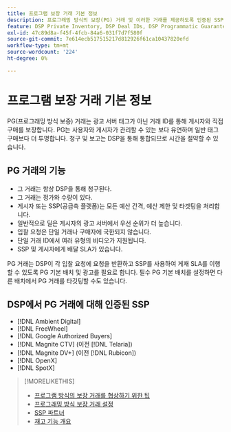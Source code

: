 ```yaml
---
title: 프로그램 보장 거래 기본 정보
description: 프로그래밍 방식의 보장(PG) 거래 및 이러한 거래를 제공하도록 인증된 SSP에 대해 알아봅니다.
feature: DSP Private Inventory, DSP Deal IDs, DSP Programmatic Guaranteed Deals
exl-id: 47c89d8a-f45f-4fcb-84a6-031f7d7f580f
source-git-commit: 7e614ecb517515217d812926f61ca10437820efd
workflow-type: tm+mt
source-wordcount: '224'
ht-degree: 0%

---
```


# 프로그램 보장 거래 기본 정보

PG(프로그래밍 방식 보증) 거래는 광고 서버 태그가 아닌 거래 ID를 통해 게시자와 직접 구매를 보장합니다. PG는 사용자와 게시자가 관리할 수 있는 보다 유연하며 일반 태그 구매보다 더 투명합니다. 청구 및 보고는 DSP을 통해 통합되므로 시간을 절약할 수 있습니다.

## PG 거래의 기능

* 그 거래는 항상 DSP을 통해 청구된다.
* 그 거래는 정가와 수량이 있다.
* 게시자 또는 SSP(공급측 플랫폼)는 모든 예산 간격, 예산 제한 및 타겟팅을 처리합니다.
* 일반적으로 딜은 게시자의 광고 서버에서 우선 순위가 더 높습니다.
* 입찰 요청은 단일 거래나 구매자에 국한되지 않습니다.
* 단일 거래 ID에서 여러 유형의 비디오가 지원됩니다.
* SSP 및 게시자에게 배달 SLA가 있습니다.

PG 거래는 DSP이 각 입찰 요청에 요청을 반환하고 SSP를 사용하여 게재 SLA를 이행할 수 있도록 PG 기본 배치 및 광고를 필요로 합니다. 필수 PG 기본 배치를 설정하면 다른 배치에서 PG 거래를 타깃팅할 수도 있습니다.

## DSP에서 PG 거래에 대해 인증된 SSP

* [!DNL Ambient Digital]
* [!DNL FreeWheel]
* [!DNL Google Authorized Buyers]
* [!DNL Magnite CTV] (이전 [!DNL Telaria])
* [!DNL Magnite DV+] (이전 [!DNL Rubicon])
* [!DNL OpenX]
* [!DNL SpotX]

>[!MORELIKETHIS]
>
>* [프로그램 방식의 보장 거래를 협상하기 위한 팁](/help/dsp/inventory/programmatic-guaranteed-tips.md)
>* [프로그래밍 방식 보장 거래 설정](programmatic-guaranteed-set-up.md)
>* [SSP 파트너](ssp-partners.md)
>* [재고 기능 개요](inventory-overview.md)

